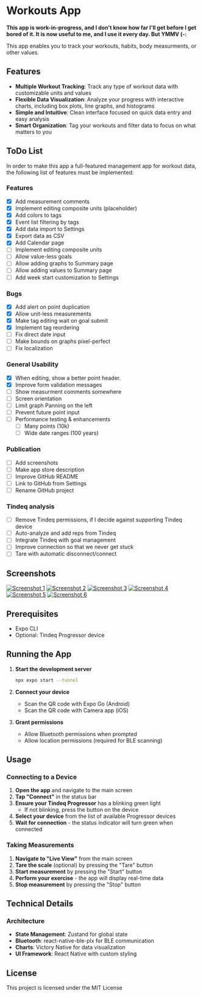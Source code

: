 # Workouts App

**This app is work-in-progress, and I don't know how far I'll get before I get bored of it. It is now useful to me, and I use it every day. But YMMV (-:**

This app enables you to track your workouts, habits, body measurments, or other values.


## Features

- **Multiple Workout Tracking**: Track any type of workout data with customizable units and values
- **Flexible Data Visualization**: Analyze your progress with interactive charts, including box plots, line graphs, and histograms
- **Simple and Intuitive**: Clean interface focused on quick data entry and easy analysis
- **Smart Organization**: Tag your workouts and filter data to focus on what matters to you

## ToDo List

In order to make this app a full-featured management app for workout data, the following list of features must be implemented:
  
### Features

* [x] Add measurement comments
* [x] Implement editing composite units (placeholder)
* [x] Add colors to tags
* [x] Event list filtering by tags
* [x] Add data import to Settings
* [x] Export data as CSV
* [x] Add Calendar page
* [ ] Implement editing composite units
* [ ] Allow value-less goals
* [ ] Allow adding graphs to Summary page
* [ ] Allow adding values to Summary page
* [ ] Add week start customization to Settings

### Bugs

* [x] Add alert on point duplication
* [x] Allow unit-less measurements
* [x] Make tag editing wait on goal submit
* [x] Implement tag reordering
* [ ] Fix direct date input
* [ ] Make bounds on graphs pixel-perfect
* [ ] Fix localization

### General Usability

* [x] When editing, show a better point header.
* [x] Improve form validation messages
* [ ] Show measurment comments somewhere
* [ ] Screen orientation
* [ ] Limit graph Panning on the left
* [ ] Prevent future point input
* [ ] Performance testing & enhancements
  * [ ] Many points (10k)
  * [ ] Wide date ranges (100 years)

### Publication

* [ ] Add screenshots
* [ ] Make app store description
* [ ] Improve GitHub README
* [ ] Link to GitHub from Settings
* [ ] Rename GitHub project

### Tindeq analysis

* [ ] Remove Tindeq permissions, if I decide against supporting Tindeq device
* [ ] Auto-analyze and add reps from Tindeq
* [ ] Integrate Tindeq with goal management
* [ ] Improve connection so that we never get stuck
* [ ] Tare with automatic disconnect/connect

## Screenshots

[![Screenshot 1](screenshots/sshot-1.thumb.jpg)](screenshots/sshot-1.jpg)
[![Screenshot 2](screenshots/sshot-2.thumb.jpg)](screenshots/sshot-2.jpg)
[![Screenshot 3](screenshots/sshot-3.thumb.jpg)](screenshots/sshot-3.jpg)
[![Screenshot 4](screenshots/sshot-4.thumb.jpg)](screenshots/sshot-4.jpg)
[![Screenshot 5](screenshots/sshot-5.thumb.jpg)](screenshots/sshot-5.jpg)
[![Screenshot 6](screenshots/sshot-6.thumb.jpg)](screenshots/sshot-6.jpg)


## Prerequisites

- Expo CLI
- Optional: Tindeq Progressor device

## Running the App

1. **Start the development server**
   ```bash
   npx expo start --tunnel
   ```

2. **Connect your device**
   - Scan the QR code with Expo Go (Android)
   - Scan the QR code with Camera app (iOS)

3. **Grant permissions**
   - Allow Bluetooth permissions when prompted
   - Allow location permissions (required for BLE scanning)

## Usage

### Connecting to a Device

1. **Open the app** and navigate to the main screen
2. **Tap "Connect"** in the status bar
3. **Ensure your Tindeq Progressor** has a blinking green light
   - If not blinking, press the button on the device
4. **Select your device** from the list of available Progressor devices
5. **Wait for connection** - the status indicator will turn green when connected

### Taking Measurements

1. **Navigate to "Live View"** from the main screen
2. **Tare the scale** (optional) by pressing the "Tare" button
3. **Start measurement** by pressing the "Start" button
4. **Perform your exercise** - the app will display real-time data
5. **Stop measurement** by pressing the "Stop" button

## Technical Details

### Architecture

- **State Management**: Zustand for global state
- **Bluetooth**: react-native-ble-plx for BLE communication
- **Charts**: Victory Native for data visualization
- **UI Framework**: React Native with custom styling

## License

This project is licensed under the MIT License
